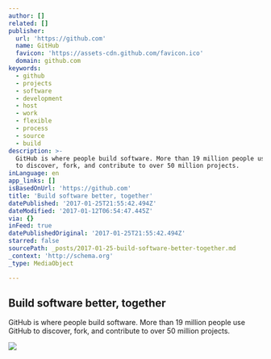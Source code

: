 ```yaml
---
author: []
related: []
publisher:
  url: 'https://github.com'
  name: GitHub
  favicon: 'https://assets-cdn.github.com/favicon.ico'
  domain: github.com
keywords:
  - github
  - projects
  - software
  - development
  - host
  - work
  - flexible
  - process
  - source
  - build
description: >-
  GitHub is where people build software. More than 19 million people use GitHub
  to discover, fork, and contribute to over 50 million projects.
inLanguage: en
app_links: []
isBasedOnUrl: 'https://github.com'
title: 'Build software better, together'
datePublished: '2017-01-25T21:55:42.494Z'
dateModified: '2017-01-12T06:54:47.445Z'
via: {}
inFeed: true
datePublishedOriginal: '2017-01-25T21:55:42.494Z'
starred: false
sourcePath: _posts/2017-01-25-build-software-better-together.md
_context: 'http://schema.org'
_type: MediaObject

---
```

<article style=""><h1>Build software better, together</h1><p>GitHub is where people build software. More than 19 million people use GitHub to discover, fork, and contribute to over 50 million projects.</p><img src="https://assets-cdn.github.com/images/modules/open_graph/github-logo.png" /></article>